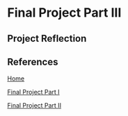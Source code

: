 # Final Project Part III

## Project Reflection

## References 

[Home](README.md)

[Final Project Part I](final_project_jreisher.md)

[Final Project Part II](final_project_partII.md)
